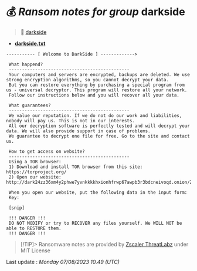 # 💰 _Ransom notes for group_ darkside
> 🔗 [darkside](group/darkside)
* **[darkside.txt](https://ransomware.live/ransomware_notes/darkside/darkside.txt)**

```
----------- [ Welcome to DarkSide ] -------------> 
  
 What happend? 
 ---------------------------------------------- 
 Your computers and servers are encrypted, backups are deleted. We use strong encryption algorithms, so you cannot decrypt your data. 
 But you can restore everything by purchasing a special program from us - universal decryptor. This program will restore all your network. 
 Follow our instructions below and you will recover all your data. 
  
 What guarantees? 
 ---------------------------------------------- 
 We value our reputation. If we do not do our work and liabilities, nobody will pay us. This is not in our interests. 
 All our decryption software is perfectly tested and will decrypt your data. We will also provide support in case of problems. 
 We guarantee to decrypt one file for free. Go to the site and contact us. 
  
 How to get access on website?  
 ---------------------------------------------- 
 Using a TOR browser: 
 1) Download and install TOR browser from this site: https://torproject.org/ 
 2) Open our website: http://dark24zz36xm4y2phwe7yvnkkkkhxionhfrwp67awpb3r3bdcneivoqd.onion/ZWQHXVE7MW9JXE5N1EGIP6IMEFAGC7LNN6WJCBVKJFKB5QXP6LUZV654ASG7977V 
  
 When you open our website, put the following data in the input form: 
 Key: 
  
 [snip]
 
 !!! DANGER !!! 
 DO NOT MODIFY or try to RECOVER any files yourself. We WILL NOT be able to RESTORE them.  
 !!! DANGER !!!

```


> [!TIP]> Ransomware notes are provided by [Zscaler ThreatLabz](https://github.com/threatlabz/ransomware_notes) under MIT License
> 




Last update : _Monday 07/08/2023 10.49 (UTC)_

